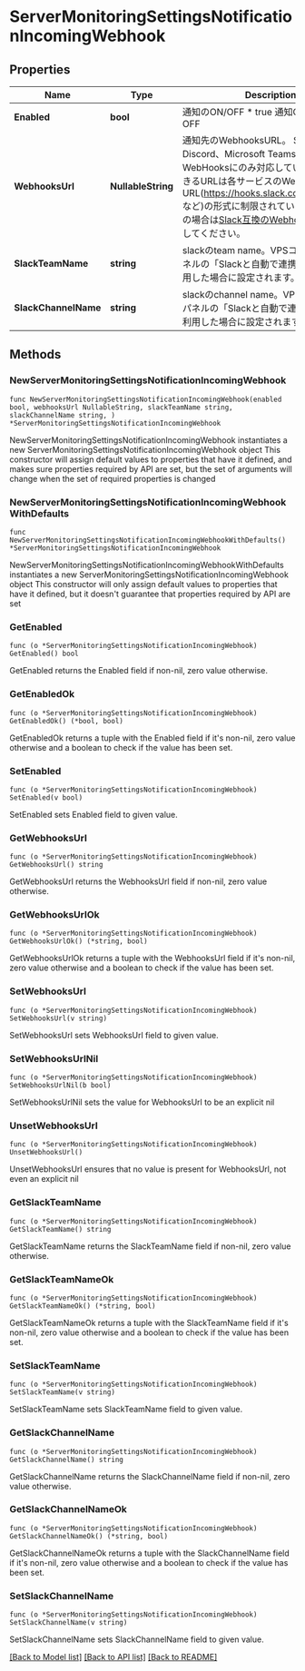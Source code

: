 # ServerMonitoringSettingsNotificationIncomingWebhook

## Properties

Name | Type | Description | Notes
------------ | ------------- | ------------- | -------------
**Enabled** | **bool** | 通知のON/OFF * true 通知ON * false 通知OFF | 
**WebhooksUrl** | **NullableString** | 通知先のWebhooksURL。 Slack、Discord、Microsoft TeamsのIncoming WebHooksにのみ対応しています。 指定できるURLは各サービスのWebhook URL(https://hooks.slack.com/services/_* など)の形式に制限されています。 Discordの場合は[Slack互換のWebhook URL](https://discord.com/developers/docs/resources/webhook#execute-slackcompatible-webhook)を指定してください。 | 
**SlackTeamName** | **string** | slackのteam name。VPSコントロールパネルの「Slackと自動で連携をする」を利用した場合に設定されます。 | [readonly] 
**SlackChannelName** | **string** | slackのchannel name。VPSコントロールパネルの「Slackと自動で連携をする」を利用した場合に設定されます。 | [readonly] 

## Methods

### NewServerMonitoringSettingsNotificationIncomingWebhook

`func NewServerMonitoringSettingsNotificationIncomingWebhook(enabled bool, webhooksUrl NullableString, slackTeamName string, slackChannelName string, ) *ServerMonitoringSettingsNotificationIncomingWebhook`

NewServerMonitoringSettingsNotificationIncomingWebhook instantiates a new ServerMonitoringSettingsNotificationIncomingWebhook object
This constructor will assign default values to properties that have it defined,
and makes sure properties required by API are set, but the set of arguments
will change when the set of required properties is changed

### NewServerMonitoringSettingsNotificationIncomingWebhookWithDefaults

`func NewServerMonitoringSettingsNotificationIncomingWebhookWithDefaults() *ServerMonitoringSettingsNotificationIncomingWebhook`

NewServerMonitoringSettingsNotificationIncomingWebhookWithDefaults instantiates a new ServerMonitoringSettingsNotificationIncomingWebhook object
This constructor will only assign default values to properties that have it defined,
but it doesn't guarantee that properties required by API are set

### GetEnabled

`func (o *ServerMonitoringSettingsNotificationIncomingWebhook) GetEnabled() bool`

GetEnabled returns the Enabled field if non-nil, zero value otherwise.

### GetEnabledOk

`func (o *ServerMonitoringSettingsNotificationIncomingWebhook) GetEnabledOk() (*bool, bool)`

GetEnabledOk returns a tuple with the Enabled field if it's non-nil, zero value otherwise
and a boolean to check if the value has been set.

### SetEnabled

`func (o *ServerMonitoringSettingsNotificationIncomingWebhook) SetEnabled(v bool)`

SetEnabled sets Enabled field to given value.


### GetWebhooksUrl

`func (o *ServerMonitoringSettingsNotificationIncomingWebhook) GetWebhooksUrl() string`

GetWebhooksUrl returns the WebhooksUrl field if non-nil, zero value otherwise.

### GetWebhooksUrlOk

`func (o *ServerMonitoringSettingsNotificationIncomingWebhook) GetWebhooksUrlOk() (*string, bool)`

GetWebhooksUrlOk returns a tuple with the WebhooksUrl field if it's non-nil, zero value otherwise
and a boolean to check if the value has been set.

### SetWebhooksUrl

`func (o *ServerMonitoringSettingsNotificationIncomingWebhook) SetWebhooksUrl(v string)`

SetWebhooksUrl sets WebhooksUrl field to given value.


### SetWebhooksUrlNil

`func (o *ServerMonitoringSettingsNotificationIncomingWebhook) SetWebhooksUrlNil(b bool)`

 SetWebhooksUrlNil sets the value for WebhooksUrl to be an explicit nil

### UnsetWebhooksUrl
`func (o *ServerMonitoringSettingsNotificationIncomingWebhook) UnsetWebhooksUrl()`

UnsetWebhooksUrl ensures that no value is present for WebhooksUrl, not even an explicit nil
### GetSlackTeamName

`func (o *ServerMonitoringSettingsNotificationIncomingWebhook) GetSlackTeamName() string`

GetSlackTeamName returns the SlackTeamName field if non-nil, zero value otherwise.

### GetSlackTeamNameOk

`func (o *ServerMonitoringSettingsNotificationIncomingWebhook) GetSlackTeamNameOk() (*string, bool)`

GetSlackTeamNameOk returns a tuple with the SlackTeamName field if it's non-nil, zero value otherwise
and a boolean to check if the value has been set.

### SetSlackTeamName

`func (o *ServerMonitoringSettingsNotificationIncomingWebhook) SetSlackTeamName(v string)`

SetSlackTeamName sets SlackTeamName field to given value.


### GetSlackChannelName

`func (o *ServerMonitoringSettingsNotificationIncomingWebhook) GetSlackChannelName() string`

GetSlackChannelName returns the SlackChannelName field if non-nil, zero value otherwise.

### GetSlackChannelNameOk

`func (o *ServerMonitoringSettingsNotificationIncomingWebhook) GetSlackChannelNameOk() (*string, bool)`

GetSlackChannelNameOk returns a tuple with the SlackChannelName field if it's non-nil, zero value otherwise
and a boolean to check if the value has been set.

### SetSlackChannelName

`func (o *ServerMonitoringSettingsNotificationIncomingWebhook) SetSlackChannelName(v string)`

SetSlackChannelName sets SlackChannelName field to given value.



[[Back to Model list]](../README.md#documentation-for-models) [[Back to API list]](../README.md#documentation-for-api-endpoints) [[Back to README]](../README.md)


